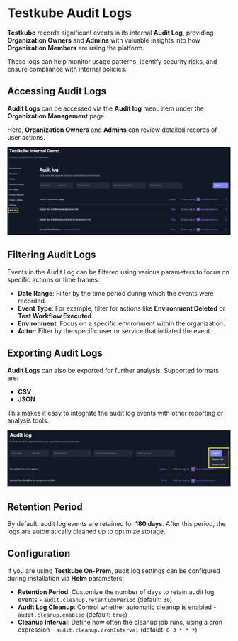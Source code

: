 # Testkube Audit Logs

**Testkube** records significant events in its internal **Audit Log**, 
providing **Organization Owners** and **Admins** with valuable insights into 
how **Organization Members** are using the platform.

These logs can help monitor usage patterns, identify security risks, and ensure compliance with internal policies.

## Accessing Audit Logs

**Audit Logs** can be accessed via the **Audit log** menu item under the **Organization Management** page.

Here, **Organization Owners** and **Admins** can review detailed records of user actions.

![Audit log](../../img/audit-log.png "Audit log")

## Filtering Audit Logs

Events in the Audit Log can be filtered using various parameters to focus on specific actions or time frames:
* **Date Range**: Filter by the time period during which the events were recorded.
* **Event Type**: For example, filter for actions like **Environment Deleted** or **Test Workflow Executed**.
* **Environment**: Focus on a specific environment within the organization.
* **Actor**: Filter by the specific user or service that initiated the event.

## Exporting Audit Logs

**Audit Logs** can also be exported for further analysis. Supported formats are:
* **CSV**
* **JSON**

This makes it easy to integrate the audit log events with other reporting or analysis tools.

![Export Audit Logs](../../img/audit-log-export.png "Export Audit Logs")

## Retention Period

By default, audit log events are retained for **180 days**. After this period, the logs are automatically cleaned up to optimize storage.

## Configuration

If you are using **Testkube On-Prem**, audit log settings can be configured during installation via **Helm** parameters:
* **Retention Period**: Customize the number of days to retain audit log events - `audit.cleanup.retentionPeriod` (default: `30`)
* **Audit Log Cleanup**: Control whether automatic cleanup is enabled - `audit.cleanup.enabled` (default: `true`)
* **Cleanup Interval**: Define how often the cleanup job runs, using a cron expression - `audit.cleanup.cronInterval` (default: `0 3 * * *`)
